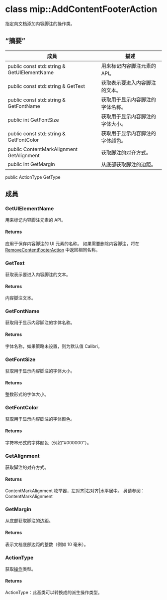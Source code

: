 # <a name="class-mipaddcontentfooteraction"></a>class mip::AddContentFooterAction 
指定向文档添加内容脚注的操作类。
## <a name="summary"></a>“摘要”
 成員                        | 描述                                
--------------------------------|---------------------------------------------
public const std::string & GetUIElementName | 用来标记内容脚注元素的 API。
public const std::string & GetText | 获取表示要进入内容脚注的文本。
public const std::string & GetFontName | 获取用于显示内容脚注的字体名称。
public int GetFontSize | 获取用于显示内容脚注的字体大小。
public const std::string & GetFontColor | 获取用于显示内容脚注的字体颜色。
public ContentMarkAlignment GetAlignment | 获取脚注的对齐方式。
public int GetMargin | 从底部获取脚注的边距。
public ActionType GetType
## <a name="members"></a>成員
### <a name="getuielementname"></a>GetUIElementName
用来标记内容脚注元素的 API。
#### <a name="returns"></a>Returns
应用于保存内容脚注的 UI 元素的名称。 如果需要删除内容脚注，将在 [RemoveContentFooterAction](#classmip_1_1_remove_content_footer_action) 中返回相同名称。
### <a name="gettext"></a>GetText
获取表示要进入内容脚注的文本。
#### <a name="returns"></a>Returns
内容脚注文本。
### <a name="getfontname"></a>GetFontName
获取用于显示内容脚注的字体名称。
#### <a name="returns"></a>Returns
字体名称，如果策略未设置，则为默认值 Calibri。
### <a name="getfontsize"></a>GetFontSize
获取用于显示内容脚注的字体大小。
#### <a name="returns"></a>Returns
整数形式的字体大小。
### <a name="getfontcolor"></a>GetFontColor
获取用于显示内容脚注的字体颜色。
#### <a name="returns"></a>Returns
字符串形式的字体颜色（例如“#000000”）。
### <a name="getalignment"></a>GetAlignment
获取脚注的对齐方式。
#### <a name="returns"></a>Returns
ContentMarkAlignment 枚举器，左对齐|右对齐|水平居中。 
另请参阅：ContentMarkAlignment
### <a name="getmargin"></a>GetMargin
从底部获取脚注的边距。
#### <a name="returns"></a>Returns
表示文档底部边距的整数（例如 10 毫米）。
### <a name="actiontype"></a>ActionType
获取[操作](#classmip_1_1_action)类型。
#### <a name="returns"></a>Returns
ActionType：此基类可以转换成的派生操作类型。